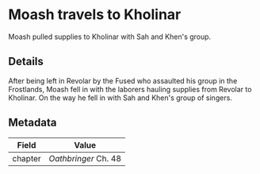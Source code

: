 # Moash travels to Kholinar
Moash pulled supplies to Kholinar with Sah and Khen's group.

## Details
After being left in Revolar by the Fused who assaulted his group in the Frostlands, Moash fell in with the laborers hauling supplies from Revolar to Kholinar. On the way he fell in with Sah and Khen's group of singers.

## Metadata
| Field | Value |
| ----- | ----- |
| chapter | *Oathbringer* Ch. 48 |
